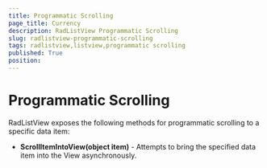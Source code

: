 ```yaml
---
title: Programmatic Scrolling
page_title: Currency
description: RadListView Programmatic Scrolling
slug: radlistview-programmatic-scrolling
tags: radlistview,listview,programmatic scrolling
published: True
position: 
---
```


# Programmatic Scrolling

RadListView exposes the following methods for programmatic scrolling to a specific data item: 

* **ScrollItemIntoView(object item)** - Attempts to bring the specified data item into the View asynchronously.